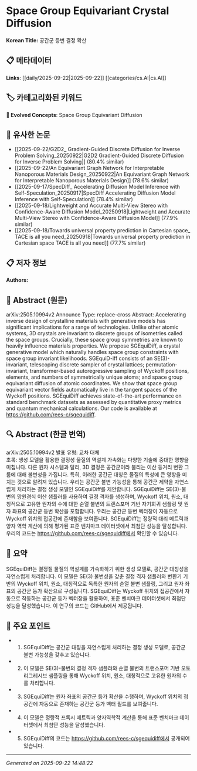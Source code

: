 # Space Group Equivariant Crystal Diffusion

**Korean Title:** 공간군 등변 결정 확산

## 📋 메타데이터

**Links**: [[daily/2025-09-22|2025-09-22]] [[categories/cs.AI|cs.AI]]

## 🏷️ 카테고리화된 키워드
**🚀 Evolved Concepts**: Space Group Equivariant Diffusion

## 🔗 유사한 논문
- [[2025-09-22/G2D2_ Gradient-Guided Discrete Diffusion for Inverse Problem Solving_20250922|G2D2 Gradient-Guided Discrete Diffusion for Inverse Problem Solving]] (80.4% similar)
- [[2025-09-22/An Equivariant Graph Network for Interpretable Nanoporous Materials Design_20250922|An Equivariant Graph Network for Interpretable Nanoporous Materials Design]] (78.6% similar)
- [[2025-09-17/SpecDiff_ Accelerating Diffusion Model Inference with Self-Speculation_20250917|SpecDiff Accelerating Diffusion Model Inference with Self-Speculation]] (78.4% similar)
- [[2025-09-18/Lightweight and Accurate Multi-View Stereo with Confidence-Aware Diffusion Model_20250918|Lightweight and Accurate Multi-View Stereo with Confidence-Aware Diffusion Model]] (77.9% similar)
- [[2025-09-18/Towards universal property prediction in Cartesian space_ TACE is all you need_20250918|Towards universal property prediction in Cartesian space TACE is all you need]] (77.7% similar)

## 📋 저자 정보

**Authors:** 

## 📄 Abstract (원문)

arXiv:2505.10994v2 Announce Type: replace-cross 
Abstract: Accelerating inverse design of crystalline materials with generative models has significant implications for a range of technologies. Unlike other atomic systems, 3D crystals are invariant to discrete groups of isometries called the space groups. Crucially, these space group symmetries are known to heavily influence materials properties. We propose SGEquiDiff, a crystal generative model which naturally handles space group constraints with space group invariant likelihoods. SGEquiD-iff consists of an SE(3)-invariant, telescoping discrete sampler of crystal lattices; permutation-invariant, transformer-based autoregressive sampling of Wyckoff positions, elements, and numbers of symmetrically unique atoms; and space group equivariant diffusion of atomic coordinates. We show that space group equivariant vector fields automatically live in the tangent spaces of the Wyckoff positions. SGEquiDiff achieves state-of-the-art performance on standard benchmark datasets as assessed by quantitative proxy metrics and quantum mechanical calculations. Our code is available at https://github.com/rees-c/sgequidiff.

## 🔍 Abstract (한글 번역)

arXiv:2505.10994v2 발표 유형: 교차 대체  
초록: 생성 모델을 활용한 결정성 물질의 역설계 가속화는 다양한 기술에 중대한 영향을 미칩니다. 다른 원자 시스템과 달리, 3D 결정은 공간군이라 불리는 이산 등거리 변환 그룹에 대해 불변성을 가집니다. 특히, 이러한 공간군 대칭은 물질의 특성에 큰 영향을 미치는 것으로 알려져 있습니다. 우리는 공간군 불변 가능성을 통해 공간군 제약을 자연스럽게 처리하는 결정 생성 모델인 SGEquiDiff를 제안합니다. SGEquiDiff는 SE(3)-불변의 망원경식 이산 샘플러를 사용하여 결정 격자를 생성하며, Wyckoff 위치, 원소, 대칭적으로 고유한 원자의 수에 대한 순열 불변의 트랜스포머 기반 자기회귀 샘플링 및 원자 좌표의 공간군 등변 확산을 포함합니다. 우리는 공간군 등변 벡터장이 자동으로 Wyckoff 위치의 접공간에 존재함을 보여줍니다. SGEquiDiff는 정량적 대리 메트릭과 양자 역학 계산에 의해 평가된 표준 벤치마크 데이터셋에서 최첨단 성능을 달성합니다. 우리의 코드는 https://github.com/rees-c/sgequidiff에서 확인할 수 있습니다.

## 📝 요약

SGEquiDiff는 결정질 물질의 역설계를 가속화하기 위한 생성 모델로, 공간군 대칭성을 자연스럽게 처리합니다. 이 모델은 SE(3) 불변성을 갖춘 결정 격자 샘플러와 변환기 기반의 Wyckoff 위치, 원소, 대칭적으로 독특한 원자의 순열 불변 샘플링, 그리고 원자 좌표의 공간군 등가 확산으로 구성됩니다. SGEquiDiff는 Wyckoff 위치의 접공간에서 자동으로 작동하는 공간군 등가 벡터장을 활용하여, 표준 벤치마크 데이터셋에서 최첨단 성능을 달성했습니다. 이 연구의 코드는 GitHub에서 제공됩니다.

## 🎯 주요 포인트

- 1. SGEquiDiff는 공간군 대칭을 자연스럽게 처리하는 결정 생성 모델로, 공간군 불변 가능성을 갖추고 있습니다.

- 2. 이 모델은 SE(3)-불변의 결정 격자 샘플러와 순열 불변의 트랜스포머 기반 오토리그레시브 샘플링을 통해 Wyckoff 위치, 원소, 대칭적으로 고유한 원자의 수를 처리합니다.

- 3. SGEquiDiff는 원자 좌표의 공간군 등가 확산을 수행하며, Wyckoff 위치의 접공간에 자동으로 존재하는 공간군 등가 벡터 필드를 보여줍니다.

- 4. 이 모델은 정량적 프록시 메트릭과 양자역학적 계산을 통해 표준 벤치마크 데이터셋에서 최첨단 성능을 달성했습니다.

- 5. SGEquiDiff의 코드는 https://github.com/rees-c/sgequidiff에서 공개되어 있습니다.

---

*Generated on 2025-09-22 14:48:22*